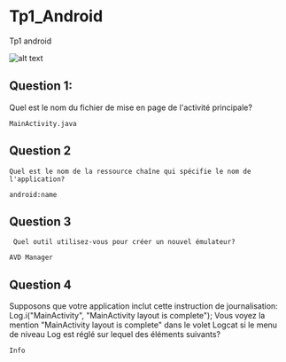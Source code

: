 # Tp1_Android
Tp1 android

![alt text](https://i.ibb.co/XVK577j/hello-World-Debug.png)

  ## Question 1:
  Quel est le nom du fichier de mise en page de l'activité principale?

    MainActivity.java
    
  ## Question 2
    Quel est le nom de la ressource chaîne qui spécifie le nom de l'application?
  
    android:name
    
  ## Question 3
     Quel outil utilisez-vous pour créer un nouvel émulateur?
  
    AVD Manager

  ## Question 4
  Supposons que votre application inclut cette instruction de journalisation:
  Log.i("MainActivity", "MainActivity layout is complete");
  Vous voyez la mention "MainActivity layout is complete" dans le volet Logcat si le menu de niveau Log est réglé sur lequel des éléments suivants?
    
    Info
